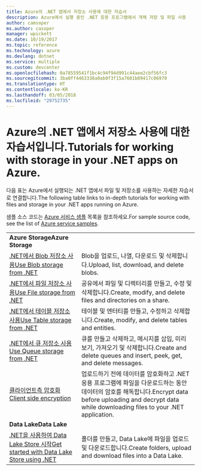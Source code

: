 ```yaml
---
title: Azure의 .NET 앱에서 저장소 사용에 대한 자습서
description: Azure에서 실행 중인 .NET 응용 프로그램에서 개체 저장 및 파일 사용
author: camsoper
ms.author: casoper
manager: wpickett
ms.date: 10/19/2017
ms.topic: reference
ms.technology: azure
ms.devlang: dotnet
ms.service: multiple
ms.custom: devcenter
ms.openlocfilehash: 0a78559541f1bc4c94f94d991c44aee2cbf56fc3
ms.sourcegitcommit: 3ba0ff4463338a0ab0f3f15a7601b89417c06970
ms.translationtype: HT
ms.contentlocale: ko-KR
ms.lasthandoff: 03/05/2018
ms.locfileid: "29752735"
---
```

# <a name="tutorials-for-working-with-storage-in-your-net-apps-on-azure"></a><span data-ttu-id="3f58d-103">Azure의 .NET 앱에서 저장소 사용에 대한 자습서입니다.</span><span class="sxs-lookup"><span data-stu-id="3f58d-103">Tutorials for working with storage in your .NET apps on Azure.</span></span>

<span data-ttu-id="3f58d-104">다음 표는 Azure에서 실행되는 .NET 앱에서 파일 및 저장소를 사용하는 자세한 자습서로 연결합니다.</span><span class="sxs-lookup"><span data-stu-id="3f58d-104">The following table links to in-depth tutorials for working with files and storage in your .NET apps running on Azure.</span></span>

<span data-ttu-id="3f58d-105">샘플 소스 코드는 [Azure 서비스 샘플](https://azure.microsoft.com/resources/samples/?platform=dotnet) 목록을 참조하세요.</span><span class="sxs-lookup"><span data-stu-id="3f58d-105">For sample source code, see the list of [Azure service samples](https://azure.microsoft.com/resources/samples/?platform=dotnet).</span></span>

| | |
|---|---|
| <span data-ttu-id="3f58d-106">**Azure Storage**</span><span class="sxs-lookup"><span data-stu-id="3f58d-106">**Azure Storage**</span></span> ||
| <span data-ttu-id="3f58d-107">[.NET에서 Blob 저장소 사용][1]</span><span class="sxs-lookup"><span data-stu-id="3f58d-107">[Use Blob storage from .NET][1]</span></span> | <span data-ttu-id="3f58d-108">Blob을 업로드, 나열, 다운로드 및 삭제합니다.</span><span class="sxs-lookup"><span data-stu-id="3f58d-108">Upload, list, download, and delete blobs.</span></span> |
| <span data-ttu-id="3f58d-109">[.NET에서 파일 저장소 사용][4]</span><span class="sxs-lookup"><span data-stu-id="3f58d-109">[Use File storage from .NET][4]</span></span> | <span data-ttu-id="3f58d-110">공유에서 파일 및 디렉터리를 만들고, 수정 및 삭제합니다.</span><span class="sxs-lookup"><span data-stu-id="3f58d-110">Create, modify, and delete files and directories on a share.</span></span> | 
| <span data-ttu-id="3f58d-111">[.NET에서 테이블 저장소 사용][3]</span><span class="sxs-lookup"><span data-stu-id="3f58d-111">[Use Table storage from .NET][3]</span></span> | <span data-ttu-id="3f58d-112">테이블 및 엔터티를 만들고, 수정하고 삭제합니다.</span><span class="sxs-lookup"><span data-stu-id="3f58d-112">Create, modify, and delete tables and entities.</span></span> |
| <span data-ttu-id="3f58d-113">[.NET에서 큐 저장소 사용][2]</span><span class="sxs-lookup"><span data-stu-id="3f58d-113">[Use Queue storage from .NET][2]</span></span> | <span data-ttu-id="3f58d-114">큐를 만들고 삭제하고, 메시지를 삽입, 미리 보기, 가져오기 및 삭제합니다.</span><span class="sxs-lookup"><span data-stu-id="3f58d-114">Create and delete queues and insert, peek, get, and delete messages.</span></span> |
| <span data-ttu-id="3f58d-115">[클라이언트측 암호화][5]</span><span class="sxs-lookup"><span data-stu-id="3f58d-115">[Client side encryption][5]</span></span> | <span data-ttu-id="3f58d-116">업로드하기 전에 데이터를 암호화하고 .NET 응용 프로그램에 파일을 다운로드하는 동안 데이터의 암호를 해독합니다.</span><span class="sxs-lookup"><span data-stu-id="3f58d-116">Encrypt data before uploading and decrypt data while downloading files to your .NET application.</span></span> 
|<span data-ttu-id="3f58d-117">**Data Lake**</span><span class="sxs-lookup"><span data-stu-id="3f58d-117">**Data Lake**</span></span>||
| <span data-ttu-id="3f58d-118">[.NET을 사용하여 Data Lake Store 시작][6]</span><span class="sxs-lookup"><span data-stu-id="3f58d-118">[Get started with Data Lake Store using .NET][6]</span></span> | <span data-ttu-id="3f58d-119">폴더를 만들고, Data Lake에 파일을 업로드 및 다운로드합니다.</span><span class="sxs-lookup"><span data-stu-id="3f58d-119">Create folders, upload and download files into a Data Lake.</span></span> | 

[1]: /azure/storage/storage-dotnet-how-to-use-blobs
[2]: /azure/storage/storage-dotnet-how-to-use-queues
[3]: /azure/storage/storage-dotnet-how-to-use-tables
[4]: /azure/storage/storage-dotnet-how-to-use-files
[5]: /azure/storage/storage-client-side-encryption
[6]: /azure/data-lake-store/data-lake-store-get-started-net-sdk